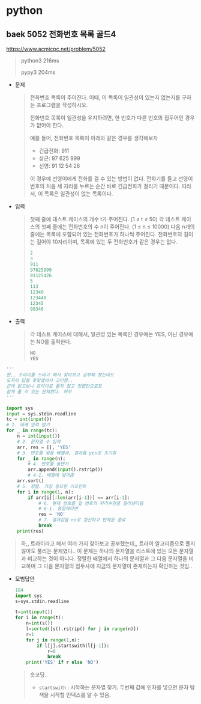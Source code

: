 # python

## baek 5052 전화번호 목록 골드4

https://www.acmicpc.net/problem/5052

> python3 216ms
>
> pypy3 204ms



* 문제

  > 전화번호 목록이 주어진다. 이때, 이 목록이 일관성이 있는지 없는지를 구하는 프로그램을 작성하시오.
  >
  > 전화번호 목록이 일관성을 유지하려면, 한 번호가 다른 번호의 접두어인 경우가 없어야 한다.
  >
  > 예를 들어, 전화번호 목록이 아래와 같은 경우를 생각해보자
  >
  > - 긴급전화: 911
  > - 상근: 97 625 999
  > - 선영: 91 12 54 26
  >
  > 이 경우에 선영이에게 전화를 걸 수 있는 방법이 없다. 전화기를 들고 선영이 번호의 처음 세 자리를 누르는 순간 바로 긴급전화가 걸리기 때문이다. 따라서, 이 목록은 일관성이 없는 목록이다. 

* 입력

  > 첫째 줄에 테스트 케이스의 개수 t가 주어진다. (1 ≤ t ≤ 50) 각 테스트 케이스의 첫째 줄에는 전화번호의 수 n이 주어진다. (1 ≤ n ≤ 10000) 다음 n개의 줄에는 목록에 포함되어 있는 전화번호가 하나씩 주어진다. 전화번호의 길이는 길어야 10자리이며, 목록에 있는 두 전화번호가 같은 경우는 없다.
  >
  > ```python
  > 2
  > 3
  > 911
  > 97625999
  > 91125426
  > 5
  > 113
  > 12340
  > 123440
  > 12345
  > 98346
  > ```
  >
  > 

* 출력

  > 각 테스트 케이스에 대해서, 일관성 있는 목록인 경우에는 YES, 아닌 경우에는 NO를 출력한다.
  >
  > ```python
  > NO
  > YES
  > ```



```python
'''
뭔,, 트라이를 쓰라고 해서 찾아보고 공부해 봤는데도
도저히 답을 못찾겠어서 고민함..
근데 알고보니 트라이로 풀지 않고 정렬만으로도
쉽게 풀 수 있는 문제였다. 허무
'''

import sys
input = sys.stdin.readline
tc = int(input())
# 1. 테케 입력 받기
for _ in range(tc):
    n = int(input())
    # 2. 문자열 수 입력
    arr, res = [], 'YES'
    # 3. 번호를 넣을 배열과, 결과를 yes로 초기화
    for _ in range(n):
        # 4. 번호를 돌면서
        arr.append(input().rstrip())
        # 4-1. 배열에 넣어줌
    arr.sort()
    # 5. 정렬. 가장 중요한 키포인트
    for i in range(1, n):
        if arr[i][:len(arr[i-1])] == arr[i-1]:
            # 6. 현재 번호를 앞 번호의 자리수만큼 잘라낸다음
            # 6-1. 동일하다면
            res = 'NO'
            # 7. 결과값을 no로 갱신하고 반복문 종료
            break
    print(res)


```

> 하,, 트라이라고 해서 여러 가지 찾아보고 공부했는데,, 트라이 알고리즘으로 풀지 않아도 풀리는 문제였다.. 이 문제는 하나의 문자열을 리스트에 있는 모든 문자열과 비교하는 것이 아니다. 정렬한 배열에서 하나의 문자열과 그 다음 문자열을 비교하며 그 다음 문자열의 접두사에 지금의 문자열이 존재하는지 확인하는 것임..



* 모범답안

  ```python
  184
  import sys
  s=sys.stdin.readline
  
  t=int(input())
  for i in range(t):
      n=int(s())
      l=sorted([s().rstrip() for j in range(n)])
      r=1
      for j in range(1,n):
          if l[j].startswith(l[j-1]):
              r=0
              break
      print('YES' if r else 'NO')
  ```

  > 숏코딩..
  >
  > - `startswith` : 시작하는 문자열 찾기. 두번째 값에 인자를 넣으면 문자 탐색을 시작할 인덱스를 알 수 있음.

